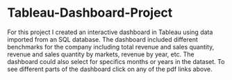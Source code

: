 # Tableau-Dashboard-Project
For this project I created an interactive dashboard in Tableau using data imported from an SQL database. The dashboard included different benchmarks for the company including total revenue and sales quantity, revenue and sales quantity by markets, revenue by year, etc. The dashboard could also select for specifics months or years in the dataset. To see different parts of the dashboard click on any of the pdf links above. 
